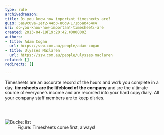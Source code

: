 ```yaml
---
type: rule
archivedreason: 
title: Do you know how important timesheets are?
guid: 5aa9c09a-2ef2-44b3-86d9-171b5ab454d4
uri: do-you-know-how-important-timesheets-are
created: 2013-04-19T19:20:42.0000000Z
authors:
- title: Adam Cogan
  url: https://ssw.com.au/people/adam-cogan
- title: Ulysses Maclaren
  url: https://ssw.com.au/people/ulysses-maclaren
related: []
redirects: []

---
```



<p>Timesheets are an accurate record of the hours and work you complete in a day. <strong>timesheets are the lifeblood of the company</strong> and are the ultimate source of everyone's income and are recorded into your hard copy diary. All your company staff members are to keep diaries.</p>
<br><excerpt class='endintro'></excerpt><br>
<dl class="image"><dt><img src="/Management/Rules-to-Better-Timesheets/PublishingImages/Bucket-list.jpg" alt="Bucket list" /></dt><dd>Figure&#58; Timesheets come first, always!</dd></dl>


